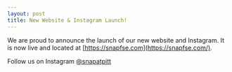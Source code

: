 ```yaml
---
layout: post
title: New Website & Instagram Launch!
---
```

We are proud to announce the launch of our new website and Instagram. It is now live and located at  [https://snapfse.com](https://snapfse.com/).

Follow us on Instagram [@snapatpitt](https://www.instagram.com/snapatpitt/)